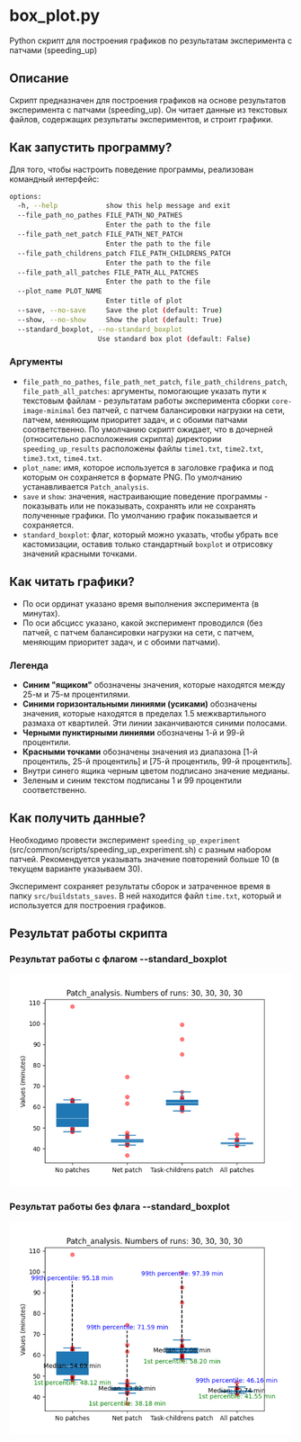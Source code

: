 # box_plot.py
Python скрипт для построения графиков по результатам эксперимента с патчами (speeding_up)

## Описание
Скрипт предназначен для построения графиков на основе результатов эксперимента с патчами (speeding_up). Он читает данные из текстовых файлов, содержащих результаты экспериментов, и строит графики.

## Как запустить программу?
Для того, чтобы настроить поведение программы, реализован командный интерфейс:

```bash
options:
  -h, --help            show this help message and exit
  --file_path_no_pathes FILE_PATH_NO_PATHES
                        Enter the path to the file
  --file_path_net_patch FILE_PATH_NET_PATCH
                        Enter the path to the file
  --file_path_childrens_patch FILE_PATH_CHILDRENS_PATCH
                        Enter the path to the file
  --file_path_all_patches FILE_PATH_ALL_PATCHES
                        Enter the path to the file
  --plot_name PLOT_NAME
                        Enter title of plot
  --save, --no-save     Save the plot (default: True)
  --show, --no-show     Show the plot (default: True)
  --standard_boxplot, --no-standard_boxplot
                      Use standard box plot (default: False)
```


### Аргументы
- `file_path_no_pathes`, `file_path_net_patch`, `file_path_childrens_patch`, `file_path_all_patches`: аргументы, помогающие указать пути к текстовым файлам - результатам работы эксперимента сборки `core-image-minimal` без патчей, с патчем балансировки нагрузки на сети, патчем, меняющим приоритет задач, и с обоими патчами соответственно. По умолчанию скрипт ожидает, что в дочерней (относительно расположения скрипта) директории `speeding_up_results` расположены файлы `time1.txt`, `time2.txt`, `time3.txt`, `time4.txt`.
- `plot_name`: имя, которое используется в заголовке графика и под которым он сохраняется в формате PNG. По умолчанию устанавливается `Patch_analysis`.
- `save` и `show`: значения, настраивающие поведение программы - показывать или не показывать, сохранять или не сохранять полученные графики. По умолчанию график показывается и сохраняется.
- `standard_boxplot`: флаг, который можно указать, чтобы убрать все кастомизации, оставив только стандартный `boxplot` и отрисовку значений красными точками.

## Как читать графики?
- По оси ординат указано время выполнения эксперимента (в минутах).
- По оси абсцисс указано, какой эксперимент проводился (без патчей, с патчем балансировки нагрузки на сети, с патчем, меняющим приоритет задач, и с обоими патчами).

### Легенда
- **Синим "ящиком"** обозначены значения, которые находятся между 25-м и 75-м процентилями.
- **Синими горизонтальными линиями (усиками)** обозначены значения, которые находятся в пределах 1.5 межквартильного размаха от квартилей. Эти линии заканчиваются синими полосами.
- **Черными пунктирными линиями** обозначены 1-й и 99-й процентили.
- **Красными точками** обозначены значения из диапазона [1-й процентиль, 25-й процентиль] и [75-й процентиль, 99-й процентиль].
- Внутри синего ящика черным цветом подписано значение медианы.
- Зеленым и синим текстом подписаны 1 и 99 процентили соответственно.

## Как получить данные?
Необходимо провести эксперимент `speeding_up_experiment` (src/common/scripts/speeding_up_experiment.sh) с разным набором патчей. Рекомендуется указывать значение повторений больше 10 (в текущем варианте указываем 30).

Эксперимент сохраняет результаты сборок и затраченное время в папку `src/buildstats_saves`. В ней находится файл `time.txt`, который и используется для построения графиков.


## Результат работы скрипта 

### Результат работы с флагом --standard_boxplot

![Patch_analysis.png](./Patch_analysis.png)


### Результат работы без флага --standard_boxplot

![Patch_analysis_full.png](./Patch_analysis_full.png)